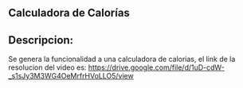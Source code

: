## Calculadora de Calorías

## Descripcion: 
Se genera la funcionalidad a una calculadora de calorias, el link de la resolucion del video es: https://drive.google.com/file/d/1uD-cdW-_s1sJy3M3WG4OeMrfrHVoLLO5/view
